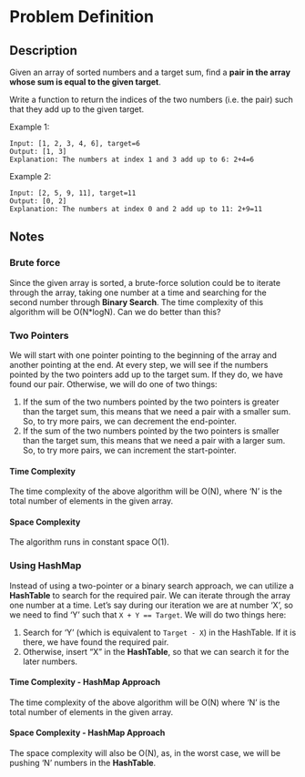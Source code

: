 # Problem Definition

## Description

Given an array of sorted numbers and a target sum, find a **pair in the array whose sum is equal to the given target**.

Write a function to return the indices of the two numbers (i.e. the pair) such that they add up to the given target.

Example 1:

```text
Input: [1, 2, 3, 4, 6], target=6
Output: [1, 3]
Explanation: The numbers at index 1 and 3 add up to 6: 2+4=6
```

Example 2:

```text
Input: [2, 5, 9, 11], target=11
Output: [0, 2]
Explanation: The numbers at index 0 and 2 add up to 11: 2+9=11
```

## Notes

### Brute force

Since the given array is sorted, a brute-force solution could be to iterate through the array, taking one number at a time and searching for the second number through **Binary Search**. The time complexity of this algorithm will be O(N*logN). Can we do better than this?

### Two Pointers

We will start with one pointer pointing to the beginning of the array and another pointing at the end. At every step, we will see if the numbers pointed by the two pointers add up to the target sum. If they do, we have found our pair. Otherwise, we will do one of two things:

1. If the sum of the two numbers pointed by the two pointers is greater than the target sum, this means that we need a pair with a smaller sum. So, to try more pairs, we can decrement the end-pointer.
2. If the sum of the two numbers pointed by the two pointers is smaller than the target sum, this means that we need a pair with a larger sum. So, to try more pairs, we can increment the start-pointer.

#### Time Complexity

The time complexity of the above algorithm will be O(N), where ‘N’ is the total number of elements in the given array.

#### Space Complexity

The algorithm runs in constant space O(1).

### Using HashMap

Instead of using a two-pointer or a binary search approach, we can utilize a **HashTable** to search for the required pair. We can iterate through the array one number at a time. Let’s say during our iteration we are at number ‘X’, so we need to find ‘Y’ such that `X + Y == Target`. We will do two things here:

1. Search for ‘Y’ (which is equivalent to `Target - X`) in the HashTable. If it is there, we have found the required pair.
2. Otherwise, insert “X” in the **HashTable**, so that we can search it for the later numbers.

#### Time Complexity - HashMap Approach

The time complexity of the above algorithm will be O(N) where ‘N’ is the total number of elements in the given array.

#### Space Complexity - HashMap Approach

The space complexity will also be O(N), as, in the worst case, we will be pushing ‘N’ numbers in the **HashTable**.
